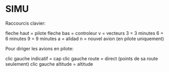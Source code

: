 # SIMU

Raccourcis clavier:

fleche haut = pilote
fleche bas = controleur
v = vecteurs
3 = 3 minutes
6 = 6 minutes
9 = 9 minutes
a = alidad
n = nouvel avion (en pilote uniquement)


Pour diriger les avions en pilote:

clic gauche indicatif = cap
clic gauche route = direct (points de sa route seulement)
clic gauche altitude = altitude
